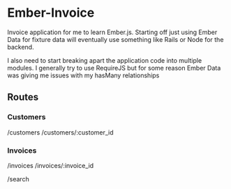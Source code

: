 # Ember-Invoice

Invoice application for me to learn Ember.js. Starting off just using Ember Data for fixture data will eventually use something like Rails or Node for the backend.

I also need to start breaking apart the application code into multiple modules. I generally try to use RequireJS but for some reason Ember Data was giving me issues with my hasMany relationships

## Routes
### Customers
/customers
/customers/:customer_id

### Invoices
/invoices
/invoices/:invoice_id

/search